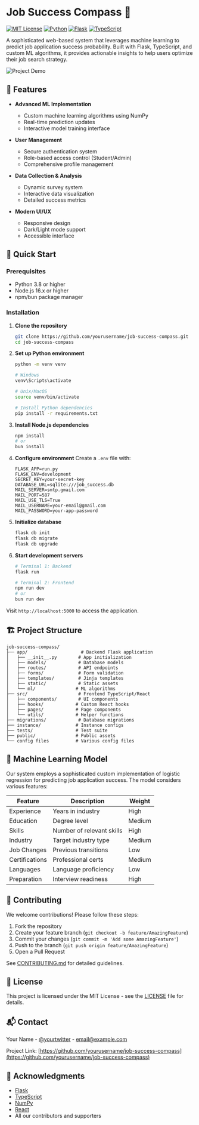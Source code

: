 # Job Success Compass 🎯

[![MIT License](https://img.shields.io/badge/License-MIT-green.svg)](https://choosealicense.com/licenses/mit/)
[![Python](https://img.shields.io/badge/python-3.8+-blue.svg)](https://www.python.org/downloads/)
[![Flask](https://img.shields.io/badge/flask-2.0+-lightgrey.svg)](https://flask.palletsprojects.com/)
[![TypeScript](https://img.shields.io/badge/TypeScript-5.0+-blue.svg)](https://www.typescriptlang.org/)

A sophisticated web-based system that leverages machine learning to predict job application success probability. Built with Flask, TypeScript, and custom ML algorithms, it provides actionable insights to help users optimize their job search strategy.

![Project Demo](public/demo.png)

## 🌟 Features

- **Advanced ML Implementation**
  - Custom machine learning algorithms using NumPy
  - Real-time prediction updates
  - Interactive model training interface

- **User Management**
  - Secure authentication system
  - Role-based access control (Student/Admin)
  - Comprehensive profile management

- **Data Collection & Analysis**
  - Dynamic survey system
  - Interactive data visualization
  - Detailed success metrics

- **Modern UI/UX**
  - Responsive design
  - Dark/Light mode support
  - Accessible interface

## 🚀 Quick Start

### Prerequisites

- Python 3.8 or higher
- Node.js 16.x or higher
- npm/bun package manager

### Installation

1. **Clone the repository**
   ```bash
   git clone https://github.com/yourusername/job-success-compass.git
   cd job-success-compass
   ```

2. **Set up Python environment**
   ```bash
   python -m venv venv

   # Windows
   venv\Scripts\activate

   # Unix/MacOS
   source venv/bin/activate

   # Install Python dependencies
   pip install -r requirements.txt
   ```

3. **Install Node.js dependencies**
   ```bash
   npm install
   # or
   bun install
   ```

4. **Configure environment**
   Create a `.env` file with:
   ```env
   FLASK_APP=run.py
   FLASK_ENV=development
   SECRET_KEY=your-secret-key
   DATABASE_URL=sqlite:///job_success.db
   MAIL_SERVER=smtp.gmail.com
   MAIL_PORT=587
   MAIL_USE_TLS=True
   MAIL_USERNAME=your-email@gmail.com
   MAIL_PASSWORD=your-app-password
   ```

5. **Initialize database**
   ```bash
   flask db init
   flask db migrate
   flask db upgrade
   ```

6. **Start development servers**
   ```bash
   # Terminal 1: Backend
   flask run

   # Terminal 2: Frontend
   npm run dev
   # or
   bun run dev
   ```

Visit `http://localhost:5000` to access the application.

## 🏗️ Project Structure

```
job-success-compass/
├── app/                    # Backend Flask application
│   ├── __init__.py        # App initialization
│   ├── models/            # Database models
│   ├── routes/            # API endpoints
│   ├── forms/             # Form validation
│   ├── templates/         # Jinja templates
│   ├── static/            # Static assets
│   └── ml/               # ML algorithms
├── src/                   # Frontend TypeScript/React
│   ├── components/        # UI components
│   ├── hooks/            # Custom React hooks
│   ├── pages/            # Page components
│   └── utils/            # Helper functions
├── migrations/            # Database migrations
├── instance/             # Instance configs
├── tests/                # Test suite
├── public/               # Public assets
└── config files          # Various config files
```

## 🧠 Machine Learning Model

Our system employs a sophisticated custom implementation of logistic regression for predicting job application success. The model considers various features:

| Feature | Description | Weight |
|---------|-------------|--------|
| Experience | Years in industry | High |
| Education | Degree level | Medium |
| Skills | Number of relevant skills | High |
| Industry | Target industry type | Medium |
| Job Changes | Previous transitions | Low |
| Certifications | Professional certs | Medium |
| Languages | Language proficiency | Low |
| Preparation | Interview readiness | High |

## 🤝 Contributing

We welcome contributions! Please follow these steps:

1. Fork the repository
2. Create your feature branch (`git checkout -b feature/AmazingFeature`)
3. Commit your changes (`git commit -m 'Add some AmazingFeature'`)
4. Push to the branch (`git push origin feature/AmazingFeature`)
5. Open a Pull Request

See [CONTRIBUTING.md](CONTRIBUTING.md) for detailed guidelines.

## 📝 License

This project is licensed under the MIT License - see the [LICENSE](LICENSE) file for details.

## 📬 Contact

Your Name - [@yourtwitter](https://twitter.com/yourtwitter) - email@example.com

Project Link: [https://github.com/yourusername/job-success-compass](https://github.com/yourusername/job-success-compass)

## 🙏 Acknowledgments

- [Flask](https://flask.palletsprojects.com/)
- [TypeScript](https://www.typescriptlang.org/)
- [NumPy](https://numpy.org/)
- [React](https://reactjs.org/)
- All our contributors and supporters

